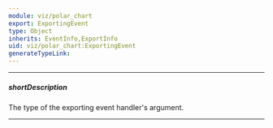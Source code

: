 ```yaml
---
module: viz/polar_chart
export: ExportingEvent
type: Object
inherits: EventInfo,ExportInfo
uid: viz/polar_chart:ExportingEvent
generateTypeLink: 
---
```

---
##### shortDescription
The type of the exporting event handler's argument.

---
<!-- Description goes here -->